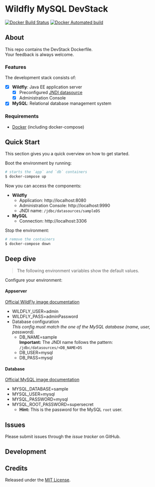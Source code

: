 # Wildfly MySQL DevStack

[![Docker Build Status](https://img.shields.io/docker/build/metz/wildfly-mysql.svg)]()
[![Docker Automated build](https://img.shields.io/docker/automated/metz/wildfly-mysql.svg)]()

## About

This repo contains the DevStack Dockerfile.  
Your feedback is always welcome.

### Features

The development stack consists of:

- [x] **Wildfly**: Java EE application server
	- [x] Preconfigured [JNDI datasource]()
	- [x] Administration Console
- [x] **MySQL**: Relational database management system

### Requirements

- [Docker](https://docs.docker.com/engine/installation/) (including docker-compose)

## Quick Start

This section gives you a quick overview on how to get started.

Boot the environment by running:

```sh
# starts the `app` and `db` containers
$ docker-compose up
```

Now you can access the components:

- **Wildfly**
	- Application: http://localhost:8080
	- Administration Console: http://localhost:9990
	- JNDI name: `/jdbc/datasources/sampleDS`
- **MySQL**
	- Connection: http://localhost:3306

Stop the environment:

```sh
# remove the containers
$ docker-compose down
```

## Deep dive

> The following environment variables show the default values.

Configure your environment:

#### Appserver

[Official WildFly image documentation](https://store.docker.com/community/images/jboss/wildfly)

- WILDFLY_USER=admin
- WILDFLY_PASS=adminPassword
- Database configuration  
	*This config must match the one of the MySQL database (name, user, password).*
	- DB_NAME=sample  
		**Important:** The JNDI name follows the pattern: `/jdbc/datasources/<DB_NAME>DS`
	- DB_USER=mysql
	- DB_PASS=mysql

#### Database

[Official MySQL image documentation](https://store.docker.com/images/mysql)

- MYSQL_DATABASE=sample
- MYSQL_USER=mysql
- MYSQL_PASSWORD=mysql
- MYSQL_ROOT_PASSWORD=supersecret
	- **Hint:** This is the password for the MySQL `root` user.

## Issues

Please submit issues through the *issue tracker* on GitHub.

## Development

## Credits

Released under the [MIT License](LICENSE).
